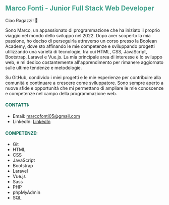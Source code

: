 <h2 style="color: #43a28d;">Marco Fonti - Junior Full Stack Web Developer</h2>

Ciao Ragazzi! 👋

Sono Marco, un appassionato di programmazione che ha iniziato il proprio viaggio nel mondo dello sviluppo nel 2022. Dopo aver scoperto la mia passione, ho deciso di perseguirla attraverso un corso presso la Boolean Academy, dove sto affinando le mie competenze e sviluppando progetti utilizzando una varietà di tecnologie, tra cui HTML, CSS, JavaScript, Bootstrap, Laravel e Vue.js. La mia principale area di interesse è lo sviluppo web, e mi dedico costantemente all'apprendimento per rimanere aggiornato sulle ultime tendenze e metodologie.

Su GitHub, condivido i miei progetti e le mie esperienze per contribuire alla comunità e continuare a crescere come sviluppatore. Sono sempre aperto a nuove sfide e opportunità che mi permettano di ampliare le mie conoscenze e competenze nel campo della programmazione web.


<h4 style="color: #0a6954;">CONTATTI:</h4>

- Email: marcofonti05@gmail.com
- LinkedIn: [LinkedIn](https://www.linkedin.com/in/marcofonti99/)




<h4 style="color: #0a6954;">COMPETENZE:</h4>


- Git
- HTML
- CSS
- JavaScript
- Bootstrap
- Laravel
- Vue.js
- Sass
- PHP
- phpMyAdmin
- SQL

